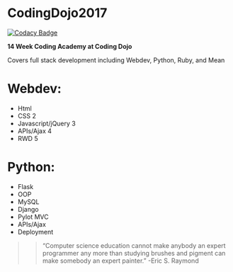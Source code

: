 # CodingDojo2017
[![Codacy Badge](https://api.codacy.com/project/badge/Grade/ca2210bf938244e2aedf67fde5c8fd90)](https://www.codacy.com/app/hermanj13/CodingDojo2017?utm_source=github.com&utm_medium=referral&utm_content=hermanj13/CodingDojo2017&utm_campaign=badger)

**14 Week Coding Academy at Coding Dojo**

Covers full stack development including Webdev, Python, Ruby, and Mean

# Webdev:

* Html
* CSS 2
* Javascript/jQuery 3
* APIs/Ajax 4
* RWD 5

# Python:

* Flask
* OOP
* MySQL
* Django
* Pylot MVC
* APIs/Ajax
* Deployment

>> “Computer science education cannot make anybody an expert programmer any more than studying brushes and pigment can make somebody an expert painter.”
-Eric S. Raymond
